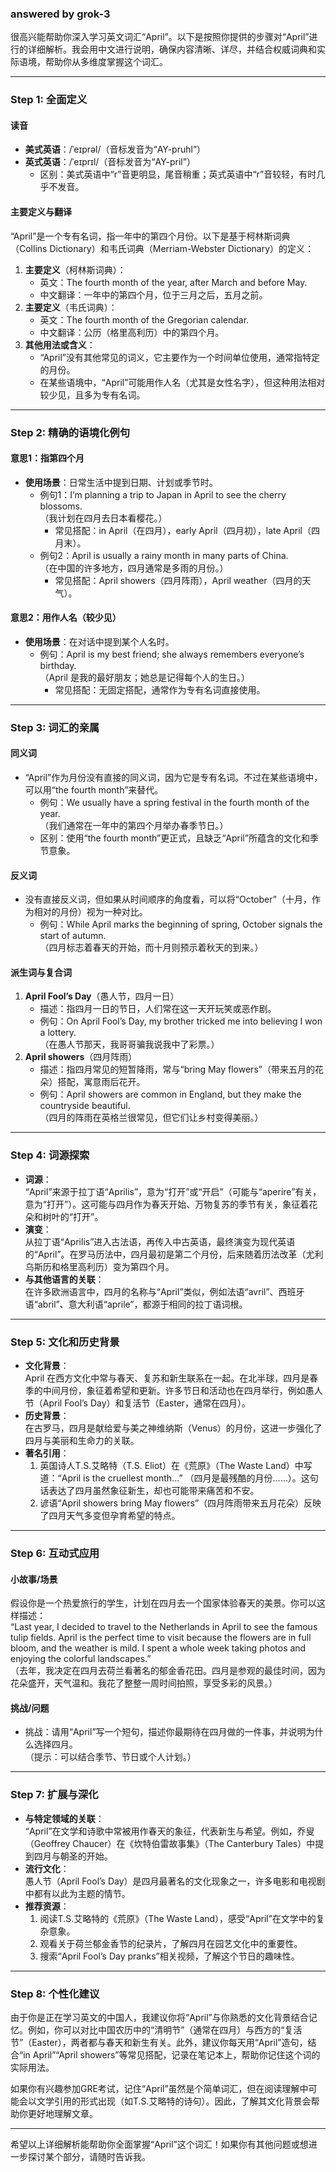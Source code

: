 ### answered by grok-3
很高兴能帮助你深入学习英文词汇“April”。以下是按照你提供的步骤对“April”进行的详细解析。我会用中文进行说明，确保内容清晰、详尽，并结合权威词典和实际语境，帮助你从多维度掌握这个词汇。

---

### Step 1: 全面定义

#### 读音
- **美式英语**：/ˈeɪprəl/（音标发音为“AY-pruhl”）
- **英式英语**：/ˈeɪprɪl/（音标发音为“AY-pril”）
  - 区别：美式英语中“r”音更明显，尾音稍重；英式英语中“r”音较轻，有时几乎不发音。

#### 主要定义与翻译
“April”是一个专有名词，指一年中的第四个月份。以下是基于柯林斯词典（Collins Dictionary）和韦氏词典（Merriam-Webster Dictionary）的定义：
1. **主要定义**（柯林斯词典）：
   - 英文：The fourth month of the year, after March and before May.
   - 中文翻译：一年中的第四个月，位于三月之后，五月之前。
2. **主要定义**（韦氏词典）：
   - 英文：The fourth month of the Gregorian calendar.
   - 中文翻译：公历（格里高利历）中的第四个月。
3. **其他用法或含义**：
   - “April”没有其他常见的词义，它主要作为一个时间单位使用，通常指特定的月份。
   - 在某些语境中，“April”可能用作人名（尤其是女性名字），但这种用法相对较少见，且多为专有名词。

---

### Step 2: 精确的语境化例句

#### 意思1：指第四个月
- **使用场景**：日常生活中提到日期、计划或季节时。
  - 例句1：I’m planning a trip to Japan in April to see the cherry blossoms.  
    （我计划在四月去日本看樱花。）
    - 常见搭配：in April（在四月），early April（四月初），late April（四月末）。
  - 例句2：April is usually a rainy month in many parts of China.  
    （在中国的许多地方，四月通常是多雨的月份。）
    - 常见搭配：April showers（四月阵雨），April weather（四月的天气）。

#### 意思2：用作人名（较少见）
- **使用场景**：在对话中提到某个人名时。
  - 例句：April is my best friend; she always remembers everyone’s birthday.  
    （April 是我的最好朋友；她总是记得每个人的生日。）
    - 常见搭配：无固定搭配，通常作为专有名词直接使用。

---

### Step 3: 词汇的亲属

#### 同义词
- “April”作为月份没有直接的同义词，因为它是专有名词。不过在某些语境中，可以用“the fourth month”来替代。
  - 例句：We usually have a spring festival in the fourth month of the year.  
    （我们通常在一年中的第四个月举办春季节日。）
  - 区别：使用“the fourth month”更正式，且缺乏“April”所蕴含的文化和季节意象。

#### 反义词
- 没有直接反义词，但如果从时间顺序的角度看，可以将“October”（十月，作为相对的月份）视为一种对比。
  - 例句：While April marks the beginning of spring, October signals the start of autumn.  
    （四月标志着春天的开始，而十月则预示着秋天的到来。）

#### 派生词与复合词
1. **April Fool’s Day**（愚人节，四月一日）
   - 描述：指四月一日的节日，人们常在这一天开玩笑或恶作剧。
   - 例句：On April Fool’s Day, my brother tricked me into believing I won a lottery.  
     （在愚人节那天，我哥哥骗我说我中了彩票。）
2. **April showers**（四月阵雨）
   - 描述：指四月常见的短暂降雨，常与“bring May flowers”（带来五月的花朵）搭配，寓意雨后花开。
   - 例句：April showers are common in England, but they make the countryside beautiful.  
     （四月的阵雨在英格兰很常见，但它们让乡村变得美丽。）

---

### Step 4: 词源探索

- **词源**：  
  “April”来源于拉丁语“Aprilis”，意为“打开”或“开启”（可能与“aperire”有关，意为“打开”）。这可能与四月作为春天开始、万物复苏的季节有关，象征着花朵和树叶的“打开”。
- **演变**：  
  从拉丁语“Aprilis”进入古法语，再传入中古英语，最终演变为现代英语的“April”。在罗马历法中，四月最初是第二个月份，后来随着历法改革（尤利乌斯历和格里高利历）变为第四个月。
- **与其他语言的关联**：  
  在许多欧洲语言中，四月的名称与“April”类似，例如法语“avril”、西班牙语“abril”、意大利语“aprile”，都源于相同的拉丁语词根。

---

### Step 5: 文化和历史背景

- **文化背景**：  
  April 在西方文化中常与春天、复苏和新生联系在一起。在北半球，四月是春季的中间月份，象征着希望和更新。许多节日和活动也在四月举行，例如愚人节（April Fool’s Day）和复活节（Easter，通常在四月）。
- **历史背景**：  
  在古罗马，四月是献给爱与美之神维纳斯（Venus）的月份，这进一步强化了四月与美丽和生命力的关联。
- **著名引用**：  
  1. 英国诗人T.S.艾略特（T.S. Eliot）在《荒原》（The Waste Land）中写道：“April is the cruellest month...” （四月是最残酷的月份……）。这句话表达了四月虽然象征新生，却也可能带来痛苦和不安。
  2. 谚语“April showers bring May flowers”（四月阵雨带来五月花朵）反映了四月天气多变但孕育希望的特点。

---

### Step 6: 互动式应用

#### 小故事/场景
假设你是一个热爱旅行的学生，计划在四月去一个国家体验春天的美景。你可以这样描述：  
“Last year, I decided to travel to the Netherlands in April to see the famous tulip fields. April is the perfect time to visit because the flowers are in full bloom, and the weather is mild. I spent a whole week taking photos and enjoying the colorful landscapes.”  
（去年，我决定在四月去荷兰看著名的郁金香花田。四月是参观的最佳时间，因为花朵盛开，天气温和。我花了整整一周时间拍照，享受多彩的风景。）

#### 挑战/问题
- 挑战：请用“April”写一个短句，描述你最期待在四月做的一件事，并说明为什么选择四月。  
  （提示：可以结合季节、节日或个人计划。）

---

### Step 7: 扩展与深化

- **与特定领域的关联**：  
  “April”在文学和诗歌中常被用作春天的象征，代表新生与希望。例如，乔叟（Geoffrey Chaucer）在《坎特伯雷故事集》（The Canterbury Tales）中提到四月与朝圣的开始。
- **流行文化**：  
  愚人节（April Fool’s Day）是四月最著名的文化现象之一，许多电影和电视剧中都有以此为主题的情节。
- **推荐资源**：  
  1. 阅读T.S.艾略特的《荒原》（The Waste Land），感受“April”在文学中的复杂意象。  
  2. 观看关于荷兰郁金香节的纪录片，了解四月在园艺文化中的重要性。  
  3. 搜索“April Fool’s Day pranks”相关视频，了解这个节日的趣味性。

---

### Step 8: 个性化建议

由于你是正在学习英文的中国人，我建议你将“April”与你熟悉的文化背景结合记忆。例如，你可以对比中国农历中的“清明节”（通常在四月）与西方的“复活节”（Easter），两者都与春天和新生有关。此外，建议你每天用“April”造句，结合“in April”“April showers”等常见搭配，记录在笔记本上，帮助你记住这个词的实际用法。

如果你有兴趣参加GRE考试，记住“April”虽然是个简单词汇，但在阅读理解中可能会以文学引用的形式出现（如T.S.艾略特的诗句）。因此，了解其文化背景会帮助你更好地理解文章。

---

希望以上详细解析能帮助你全面掌握“April”这个词汇！如果你有其他问题或想进一步探讨某个部分，请随时告诉我。